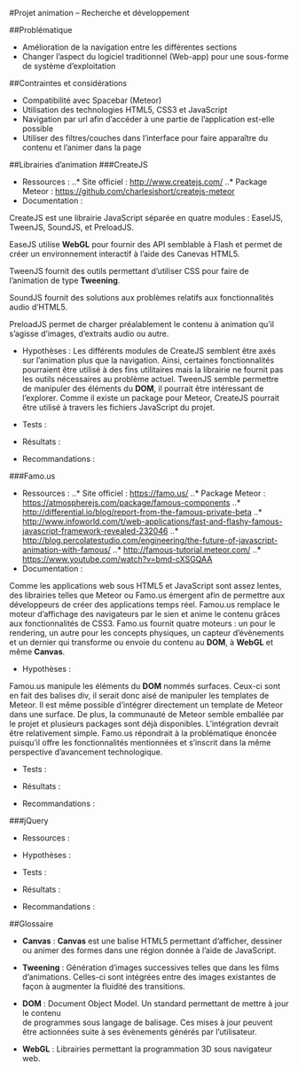#Projet animation – Recherche et développement

##Problématique

-	Amélioration de la navigation entre les différentes sections
-	Changer l’aspect du logiciel traditionnel (Web-app) pour une sous-forme de système d’exploitation

##Contraintes et considérations

-	Compatibilité avec Spacebar (Meteor)
-	Utilisation des technologies HTML5, CSS3 et JavaScript
-	Navigation par url afin d’accéder à une partie de l’application est-elle possible
-	Utiliser des filtres/couches dans l’interface pour faire apparaître du contenu et l’animer dans la page

##Librairies d’animation 
###CreateJS
-	Ressources :
..* Site officiel : http://www.createjs.com/
..* Package Meteor : https://github.com/charlesjshort/createjs-meteor
-	Documentation : 

CreateJS est une librairie JavaScript séparée en quatre modules : EaselJS, TweenJS, SoundJS, et PreloadJS. 

EaseJS utilise **WebGL** pour fournir des API semblable à Flash et permet de créer un environnement interactif à l’aide des Canevas HTML5. 

TweenJS fournit des outils permettant d’utiliser CSS pour faire de l’animation de type **Tweening**.

SoundJS fournit des solutions aux problèmes relatifs aux fonctionnalités audio d’HTML5.

PreloadJS permet de charger préalablement le contenu à animation qu’il s’agisse d’images, d’extraits audio ou autre.

-	Hypothèses :
Les différents modules de CreateJS semblent être axés sur l’animation plus que la navigation. Ainsi, certaines fonctionnalités pourraient être utilisé à des fins utilitaires mais la librairie ne fournit pas les outils nécessaires au problème actuel. TweenJS semble permettre de manipuler des éléments du **DOM**, il pourrait être intéressant de l’explorer. Comme il existe un package pour Meteor, CreateJS pourrait être utilisé à travers les fichiers JavaScript du projet.

-	Tests :

-	Résultats :

-	Recommandations :

###Famo.us
-	Ressources :
..* Site officiel : https://famo.us/
..* Package Meteor : https://atmospherejs.com/package/famous-components
..* http://differential.io/blog/report-from-the-famous-private-beta
..* http://www.infoworld.com/t/web-applications/fast-and-flashy-famous-javascript-framework-revealed-232046
..* http://blog.percolatestudio.com/engineering/the-future-of-javascript-animation-with-famous/
..* http://famous-tutorial.meteor.com/
..* https://www.youtube.com/watch?v=bmd-cXSGQAA
-	Documentation : 

Comme les applications web sous HTML5 et JavaScript sont assez lentes, des librairies telles que Meteor ou Famo.us émergent afin de permettre aux développeurs de créer des applications temps réel. Famou.us remplace le moteur d’affichage des navigateurs par le sien et anime le contenu grâces aux fonctionnalités de CSS3. Famo.us fournit quatre moteurs : un pour le rendering, un autre pour les concepts physiques, un capteur d’évènements et  un dernier qui transforme ou envoie du contenu au **DOM**, à **WebGL** et même **Canvas**.

-	Hypothèses :

Famou.us manipule les éléments du **DOM** nommés surfaces. Ceux-ci sont en fait des balises div, il serait donc aisé de manipuler les templates de Meteor. Il est même possible d’intégrer directement un template de Meteor dans une surface. De plus, la communauté de Meteor semble emballée par le projet et plusieurs packages sont déjà disponibles. L’intégration devrait être relativement simple. Famo.us répondrait à la problématique énoncée puisqu’il offre les fonctionnalités mentionnées et s’inscrit dans la même perspective d’avancement technologique.

-	Tests :

-	Résultats :

-	Recommandations :

###jQuery
-	Ressources :

-	Hypothèses :

-	Tests :

-	Résultats :

-	Recommandations :

##Glossaire

- **Canvas** : 
**Canvas** est une balise HTML5 permettant d’afficher, dessiner ou animer des formes dans une région donnée à l’aide de JavaScript.

- **Tweening** :
Génération d’images successives telles que dans les films d’animations. Celles-ci sont intégrées entre des images existantes de façon à augmenter la fluidité des transitions.

- **DOM** : 
	Document Object Model. Un standard permettant de mettre à jour le contenu 	
de programmes sous langage de balisage. Ces mises à jour peuvent être actionnées suite à ses évènements générés par l’utilisateur.

- **WebGL** :
	Librairies permettant la programmation 3D sous navigateur web. 
